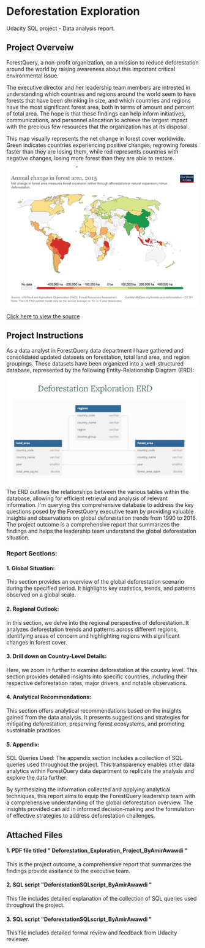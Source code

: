 #  Deforestation Exploration
Udacity SQL project - Data analysis report.


## Project Overveiw

ForestQuery, a non-profit organization, on a mission to reduce deforestation around the world by raising awareness about this important critical environmental issue.

The executive director and her leadership team members are intrested in understanding which countries and regions around the world seem to have forests that have been shrinking in size, and which countries and regions have the most significant forest area, both in terms of amount and percent of total area. The hope is that these findings can help inform initiatives, communications, and personnel allocation to achieve the largest impact with the precious few resources that the organization has at its disposal.

This map visually represents the net change in forest cover worldwide. Green indicates countries experiencing positive changes, regrowing forests faster than they are losing them, while red represents countries with negative changes, losing more forest than they are able to restore.

<p align="center">
  <img src="https://github.com/AmirAwawdi/SQL-Udacity-Project/blob/main/ProjectOverView.png?raw=true" alt="alt text" width="800">
</p>

[Click here to view the source](https://ourworldindata.org/grapher/annual-change-forest-area)


## Project Instructions

As a data analyst in ForestQuery data department I have gathered and consolidated updated datasets on forestation, total land area, and region groupings. These datasets have been organized into a well-structured database, represented by the following Entity-Relationship Diagram (ERD):

<p align="center">
  <img src="https://github.com/AmirAwawdi/SQL-Udacity-Project/blob/main/DB%20ERD.png?raw=true" alt="alt text" width="800">
</p>

The ERD outlines the relationships between the various tables within the database, allowing for efficient retrieval and analysis of relevant information. 
I'm querying this comprehensive database to address the key questions posed by the ForestQuery executive team by providing valuable insights and observations on global deforestation trends from 1990 to 2016. The project outcome is a comprehensive report that summarizes the findings and helps the leadership team understand the global deforestation situation.

### Report Sections:

#### 1. Global Situation: 
This section provides an overview of the global deforestation scenario during the specified period. It highlights key statistics, trends, and patterns observed on a global scale.

#### 2. Regional Outlook: 
In this section, we delve into the regional perspective of deforestation. It analyzes deforestation trends and patterns across different regions, identifying areas of concern and highlighting regions with significant changes in forest cover.

#### 3. Drill down on Country-Level Details: 
Here, we zoom in further to examine deforestation at the country level. This section provides detailed insights into specific countries, including their respective deforestation rates, major drivers, and notable observations.

#### 4. Analytical Recommendations: 
This section offers analytical recommendations based on the insights gained from the data analysis. It presents suggestions and strategies for mitigating deforestation, preserving forest ecosystems, and promoting sustainable practices.

#### 5. Appendix: 
SQL Queries Used: The appendix section includes a collection of SQL queries used throughout the project. This transparency enables other data analytics within ForestQuery data department to replicate the analysis and explore the data further.

By synthesizing the information collected and applying analytical techniques, this report aims to equip the ForestQuery leadership team with a comprehensive understanding of the global deforestation overview. The insights provided can aid in informed decision-making and the formulation of effective strategies to address deforestation challenges.


## Attached Files

#### 1. PDF file titled " Deforestation_Exploration_Project_ByAmirAwawdi "
This is the project outcome, a comprehensive report that summarizes the findings provide assitance to the executive team.

#### 2. SQL script "DeforestationSQLscript_ByAmirAwawdi "
This file includes detailed explanation of the collection of SQL queries used throughout the project.

#### 3. SQL script "DeforestationSQLscript_ByAmirAwawdi "
This file includes detailed formal review and feedback from Udacity reviewer.

